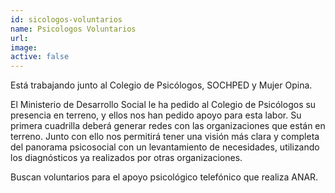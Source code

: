 ```yaml
---
id: sicologos-voluntarios
name: Psicologos Voluntarios
url:
image:
active: false
---
```

Está trabajando junto al Colegio de Psicólogos, SOCHPED y Mujer Opina.

El Ministerio de Desarrollo Social le ha pedido al Colegio de Psicólogos su presencia en terreno, y ellos nos han pedido apoyo para esta labor. Su primera cuadrilla deberá generar redes con las organizaciones que están en terreno. Junto con ello nos permitirá tener una visión más clara y completa del panorama psicosocial con un levantamiento de necesidades, utilizando los diagnósticos ya realizados por otras organizaciones.

Buscan voluntarios para el apoyo psicológico telefónico que realiza ANAR.